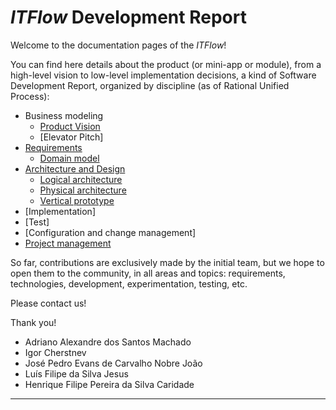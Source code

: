 # _**ITFlow**_ Development Report

Welcome to the documentation pages of the _ITFlow_!

You can find here details about the product (or mini-app or module), from a high-level vision to low-level implementation decisions, a kind of Software Development Report, organized by discipline (as of Rational Unified Process): 

* Business modeling 
  * [Product Vision](/docs/ProductVision.md)
  * [Elevator Pitch]
* [Requirements](/docs/requirements.md)
  * [Domain model](/docs/requirements.md)
* [Architecture and Design](/docs/ArchitectureAndDesign.md)
  * [Logical architecture](/docs/ArchitectureAndDesign.md#logical-architecture)
  * [Physical architecture](/docs/ArchitectureAndDesign.md#physical-architecture)
  * [Vertical prototype](/docs/ArchitectureAndDesign.md#vertical-prototype)
* [Implementation]
* [Test]
* [Configuration and change management]
* [Project management]()

So far, contributions are exclusively made by the initial team, but we hope to open them to the community, in all areas and topics: requirements, technologies, development, experimentation, testing, etc.

Please contact us! 

Thank you!

- Adriano Alexandre dos Santos Machado
- Igor Cherstnev
- José Pedro Evans de Carvalho Nobre João
- Luís Filipe da Silva Jesus
- Henrique Filipe Pereira da Silva Caridade

---

